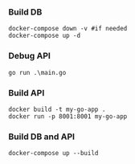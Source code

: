 ### Build DB

```
docker-compose down -v #if needed
docker-compose up -d
```

### Debug API

```
go run .\main.go
```

### Build API

```
docker build -t my-go-app .
docker run -p 8001:8001 my-go-app
```

### Build DB and API

```
docker-compose up --build
```
